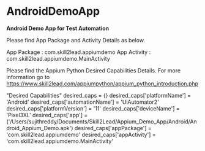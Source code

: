# AndroidDemoApp
**Android Demo App for Test Automation**

Please find App Package and Activity Details as below.

App Package : com.skill2lead.appiumdemo
App Activity : com.skill2lead.appiumdemo.MainActivity

Please find the Appium Python Desired Capabilities Details. For more information go to https://www.skill2lead.com/appiumpython/appium_python_introduction.php

"Desired Capabilities"
desired_caps = {}
desired_caps['platformName'] = 'Android'
desired_caps['automationName'] = 'UiAutomator2'
desired_caps['platformVersion'] = '11'
desired_caps['deviceName'] = 'Pixel3XL'
desired_caps['app'] = ('/Users/sujithreddy/Documents/Skill2Lead/Appium_Demo_App/Android/Android_Appium_Demo.apk')
desired_caps['appPackage'] = 'com.skill2lead.appiumdemo'
desired_caps['appActivity'] = 'com.skill2lead.appiumdemo.MainActivity'
